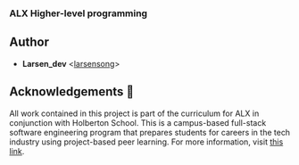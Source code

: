 ### ALX Higher-level programming



## Author

* **Larsen_dev** <[larsensong](https://github.com/larsensong)>

## Acknowledgements :pray:

All work contained in this project is  part of the curriculum for
ALX in conjunction with  Holberton School. This is a campus-based full-stack software
engineering program that prepares students for careers in the tech industry
using project-based peer learning. For more information, visit
[this link](https://www.holbertonschool.com/).


